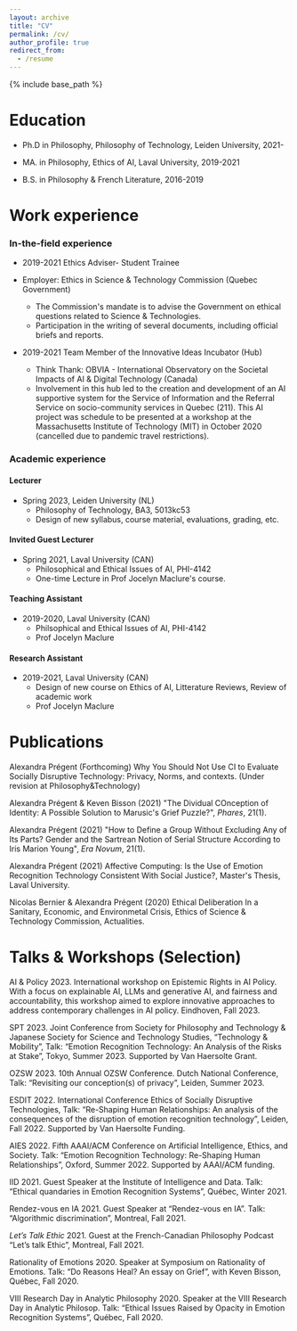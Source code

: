 ```yaml
---
layout: archive
title: "CV"
permalink: /cv/
author_profile: true
redirect_from:
  - /resume
---
```


{% include base_path %}

Education
======
* Ph.D in Philosophy, Philosophy of Technology, Leiden University, 2021-

  
* MA. in Philosophy, Ethics of AI, Laval University, 2019-2021

  
* B.S. in Philosophy & French Literature, 2016-2019


Work experience
======
### In-the-field experience
* 2019-2021 Ethics Adviser- Student Trainee
* Employer: Ethics in Science & Technology Commission (Quebec Government)

  * The Commission's mandate is to advise the Government on ethical questions related to Science & Technologies. 
  * Participation in the writing of several documents, including official briefs and reports.

* 2019-2021 Team Member of the Innovative Ideas Incubator (Hub)
  * Think Thank: OBVIA - International Observatory on the Societal Impacts of AI & Digital Technology (Canada)
  * Involvement in this hub led to the creation and development of an AI supportive system for the Service of Information and the Referral Service on socio-community services in Quebec (211). This AI project was schedule to be presented at a workshop at the Massachusetts Institute of Technology (MIT) in October 2020 (cancelled due to pandemic travel restrictions).



### Academic experience

#### Lecturer 
* Spring 2023, Leiden University (NL)
  * Philosophy of Technology, BA3, 5013kc53
  * Design of new syllabus, course material, evaluations, grading, etc.
  

#### Invited Guest Lecturer
* Spring 2021, Laval University (CAN)
   * Philosophical and Ethical Issues of AI, PHI-4142
   * One-time Lecture in Prof Jocelyn Maclure's course.
  

#### Teaching Assistant
* 2019-2020, Laval University (CAN)
   * Philsophical and Ethical Issues of AI, PHI-4142
   * Prof Jocelyn Maclure

#### Research Assistant
* 2019-2021, Laval University (CAN)
   * Design of new course on Ethics of AI, Litterature Reviews, Review of academic work
   * Prof Jocelyn Maclure

Publications
======
 Alexandra Prégent (Forthcoming) Why You Should Not Use CI to Evaluate Socially Disruptive Technology: Privacy, Norms, and contexts. (Under revision at Philosophy&Technology)

Alexandra Prégent & Keven Bisson (2021) "The Dividual COnception of Identity: A Possible Solution to Marusic's Grief Puzzle?", *Phares*, 21(1).

Alexandra Prégent (2021) "How to Define a Group Without Excluding Any of Its Parts? Gender and the Sartrean Notion of Serial Structure According to Iris Marion Young", *Era Novum*, 21(1).

Alexandra Prégent (2021) Affective Computing: Is the Use of Emotion Recognition Technology Consistent With Social Justice?, Master's Thesis, Laval University. 

Nicolas Bernier & Alexandra Prégent (2020) Ethical Deliberation In a Sanitary, Economic, and Environmetal Crisis, Ethics of Science & Technology Commission, Actualities. 
  
Talks & Workshops (Selection)
======
AI & Policy 2023. International workshop on Epistemic Rights in AI Policy. With a focus on explainable AI, LLMs and generative AI, and fairness and accountability, this workshop aimed to explore innovative approaches to address contemporary challenges in AI policy. Eindhoven, Fall 2023.


SPT 2023. Joint Conference from Society for Philosophy and Technology & Japanese Society for Science and Technology Studies, “Technology & Mobility”, Talk: “Emotion Recognition Technology: An Analysis of the Risks at Stake”, Tokyo, Summer 2023. Supported by Van Haersolte Grant.


OZSW 2023. 10th Annual OZSW Conference. Dutch National Conference, Talk: “Revisiting our conception(s) of privacy”, Leiden, Summer 2023. 


ESDIT 2022. International Conference Ethics of Socially Disruptive Technologies, Talk: “Re-Shaping Human Relationships: An analysis of the consequences of the disruption of emotion recognition technology”, Leiden, Fall 2022. Supported by Van Haersolte Funding.


AIES 2022. Fifth AAAI/ACM Conference on Artificial Intelligence, Ethics, and Society. Talk: “Emotion Recognition Technology: Re-Shaping Human Relationships”, Oxford, Summer 2022. Supported by AAAI/ACM funding.


IID 2021. Guest Speaker at the Institute of Intelligence and Data. Talk: “Ethical quandaries in Emotion Recognition Systems”, Québec, Winter 2021. 


Rendez-vous en IA 2021. Guest Speaker at “Rendez-vous en IA”. Talk: “Algorithmic discrimination”, Montreal, Fall 2021.


*Let’s Talk Ethic* 2021. Guest at the French-Canadian Philosophy Podcast “Let’s talk Ethic”, Montreal, Fall 2021.


Rationality of Emotions 2020. Speaker at Symposium on Rationality of Emotions. Talk: “Do Reasons Heal? An essay on Grief”, with Keven Bisson, Québec, Fall 2020.


VIII Research Day in Analytic Philosophy 2020. Speaker at the VIII Research Day in Analytic Philosop. Talk: “Ethical Issues Raised by Opacity in Emotion Recognition Systems”, Québec, Fall 2020.


  
